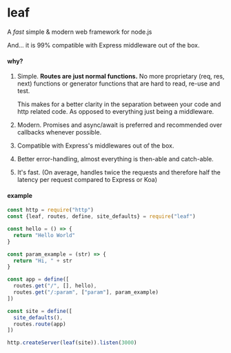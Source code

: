 # leaf

A _fast_ simple & modern web framework for node.js

And... it is 99% compatible with Express middleware out of the box.

#### why?

1. Simple. 
   __Routes are just normal functions.__ 
   No more proprietary (req, res, next) functions or generator functions that are hard to read, re-use and test.

   This makes for a better clarity in the separation between your code and http related code. As opposed to everything just being a middleware.
  

2. Modern. Promises and async/await is preferred and recommended over callbacks whenever possible.

3. Compatible with Express's middlewares out of the box.

4. Better error-handling, almost everything is then-able and catch-able.

5. It's fast. (On average, handles twice the requests and therefore half the latency per request compared to Express or Koa)

#### example

```js
const http = require("http")
const {leaf, routes, define, site_defaults} = require("leaf")

const hello = () => {
  return "Hello World"
}

const param_example = (str) => {
  return "Hi, " + str
}

const app = define([
  routes.get("/", [], hello),
  routes.get("/:param", ["param"], param_example)
])

const site = define([
  site_defaults(),
  routes.route(app)
])

http.createServer(leaf(site)).listen(3000)
```
